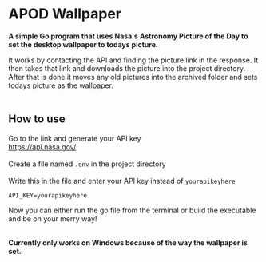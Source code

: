 # APOD Wallpaper
<strong>A simple Go program that uses Nasa's Astronomy Picture of the Day to set the desktop wallpaper to todays picture.</strong>

It works by contacting the API and finding the picture link in the response. It then takes that link and downloads the picture into the project directory. After that is done it moves any old pictures into the archived folder and sets todays picture as the wallpaper.
<br><br>
## How to use
Go to the link and generate your API key<br>
https://api.nasa.gov/<br><br>
Create a file named ``.env`` in the project directory<br><br>
Write this in the file and enter your API key instead of ``yourapikeyhere``<br>
```
API_KEY=yourapikeyhere
```
Now you can either run the go file from the terminal or build the executable and be on your merry way!

<br>
<strong>Currently only works on Windows because of the way the wallpaper is set.</strong>
